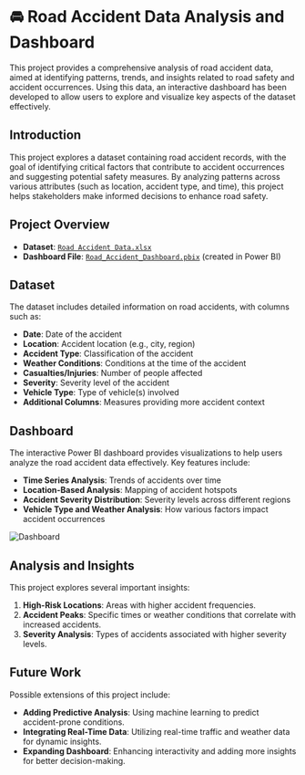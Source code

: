 # :oncoming_automobile: Road Accident Data Analysis and Dashboard

This project provides a comprehensive analysis of road accident data, aimed at identifying patterns, trends, and insights related to road safety and accident occurrences. Using this data, an interactive dashboard has been developed to allow users to explore and visualize key aspects of the dataset effectively.

## Introduction

This project explores a dataset containing road accident records, with the goal of identifying critical factors that contribute to accident occurrences and suggesting potential safety measures. By analyzing patterns across various attributes (such as location, accident type, and time), this project helps stakeholders make informed decisions to enhance road safety.

## Project Overview

- **Dataset**: [`Road Accident Data.xlsx`](https://drive.google.com/drive/folders/1qVW3i4GrSYwWm_L-MFZt_hD4n7iKmMTY?usp=drive_link)
- **Dashboard File**: [`Road_Accident_Dashboard.pbix`](https://drive.google.com/file/d/1XkDg_Qxsmngy6e1EmOpNSC4PvnskYFkk/view?usp=drive_link) (created in Power BI)

## Dataset

The dataset includes detailed information on road accidents, with columns such as:

- **Date**: Date of the accident
- **Location**: Accident location (e.g., city, region)
- **Accident Type**: Classification of the accident
- **Weather Conditions**: Conditions at the time of the accident
- **Casualties/Injuries**: Number of people affected
- **Severity**: Severity level of the accident
- **Vehicle Type**: Type of vehicle(s) involved
- **Additional Columns**: Measures providing more accident context

## Dashboard

The interactive Power BI dashboard provides visualizations to help users analyze the road accident data effectively. Key features include:

- **Time Series Analysis**: Trends of accidents over time
- **Location-Based Analysis**: Mapping of accident hotspots
- **Accident Severity Distribution**: Severity levels across different regions
- **Vehicle Type and Weather Analysis**: How various factors impact accident occurrences

![Dashboard](https://github.com/user-attachments/assets/e618b5f2-576d-452b-89f8-529584144e16)

## Analysis and Insights

This project explores several important insights:

1. **High-Risk Locations**: Areas with higher accident frequencies.
2. **Accident Peaks**: Specific times or weather conditions that correlate with increased accidents.
3. **Severity Analysis**: Types of accidents associated with higher severity levels.

## Future Work

Possible extensions of this project include:

- **Adding Predictive Analysis**: Using machine learning to predict accident-prone conditions.
- **Integrating Real-Time Data**: Utilizing real-time traffic and weather data for dynamic insights.
- **Expanding Dashboard**: Enhancing interactivity and adding more insights for better decision-making.
